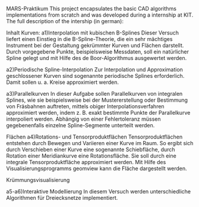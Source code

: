 MARS-Praktikum
This project encapsulates the basic CAD algorithms implementations from scratch and was developed during a internship at KIT.
The full description of the intership (in german):

Inhalt
Kurven:
a1)Interpolation mit kubischen B-Splines
Dieser Versuch liefert einen Einstieg in die B-Spline-Theorie, die ein sehr mächtiges Instrument bei der Gestaltung gekrümmter Kurven und Flächen darstellt. Durch vorgegebene Punkte, beispielsweise Messdaten, soll ein natürlicher Spline gelegt und mit Hilfe des de Boor-Algorithmus ausgewertet werden.

a2)Periodische Spline-Interpolation
Zur Interpolation und Approximation geschlossener Kurven sind sogenannte periodische Splines erforderlich. Damit sollen u. a. Kreise approximiert werden.

a3)Parallelkurven
In dieser Aufgabe sollen Parallelkurven von integralen Splines, wie sie beispielsweise bei der Mustererstellung oder Bestimmung von Fräsbahnen auftreten, mittels obiger Interpolationsverfahren approximiert werden, indem z. B. exakt bestimmte Punkte der Parallelkurve interpoliert werden. Abhängig von einer Fehlertoleranz müssen gegebenenfalls einzelne Spline-Segmente unterteilt werden.

Flächen
a4)Rotations- und Tensorproduktflächen
Tensorproduktflächen entstehen durch Bewegen und Variieren einer Kurve im Raum. So ergibt sich durch Verschieben einer Kurve eine sogenannte Schiebfläche, durch Rotation einer Meridiankurve eine Rotationsfläche. Sie soll durch eine integrale Tensorproduktfläche approximiert werden. Mit Hilfe des Visualisierungsprogramms geomview kann die Fläche dargestellt werden.

Krümmungsvisualisierung

a5-a6)Interaktive Modellierung
In diesem Versuch werden unterschiedliche Algorithmen für Dreiecksnetze implementiert.
